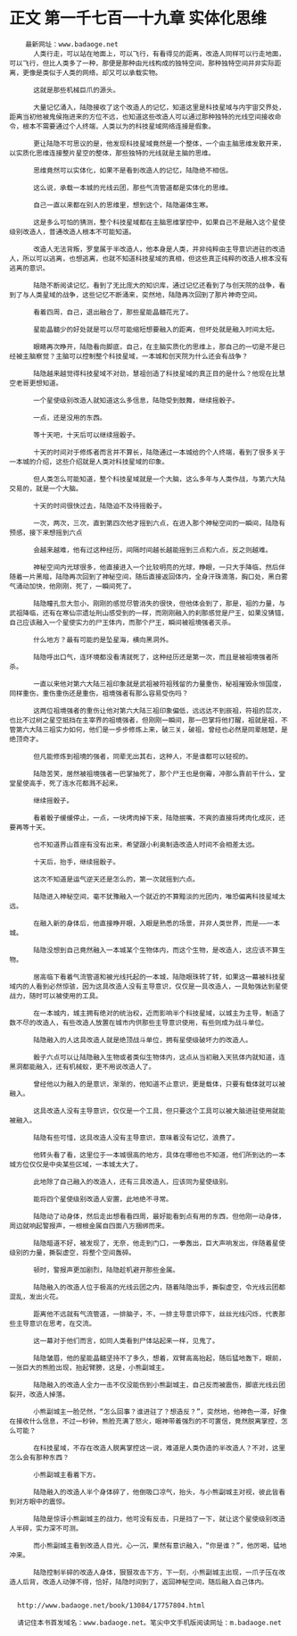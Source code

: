 # 正文 第一千七百一十九章 实体化思维
        最新网址：www.badaoge.net
          人类行走，可以站在地面上，可以飞行，有看得见的距离，改造人同样可以行走地面，可以飞行，但比人类多了一种，那便是那种由光线构成的独特空间，那种独特空间并非实际距离，更像是类似于人类的网络，却又可以承载实物。
      
          这就是那些机械巨爪的源头。
      
          大量记忆涌入，陆隐接收了这个改造人的记忆，知道这里是科技星域与内宇宙交界处，距离当初他被鬼侯拖进来的方位不远，也知道这些改造人可以通过那种独特的光线空间接收命令，根本不需要通过个人终端，人类以为的科技星域网络连接是假象。
      
          更让陆隐不可思议的是，他发现科技星域竟然是一个整体，一个由主脑思维发散开来，以实质化思维连接整片星空的整体，那些独特的光线就是主脑的思维。
      
          思维竟然可以实体化，如果不是看到改造人的记忆，陆隐绝不相信。
      
          这么说，承载一本城的光线云团，那些气流管道都是实体化的思维。
      
          自己一直以来都在别人的思维里，想到这个，陆隐遍体生寒。
      
          这是多么可怕的猜测，整个科技星域都在主脑思维掌控中，如果自己不是融入这个星使级别改造人，普通改造人根本不可能知道。
      
          改造人无法背叛，罗皇属于半改造人，他本身是人类，并非纯粹由主导意识进驻的改造人，所以可以逃离，也想逃离，也就不知道科技星域的真相，但这些真正纯粹的改造人根本没有逃离的意识。
      
          陆隐不断阅读记忆，看到了无比庞大的知识库，通过记忆还看到了与创天院的战争，看到了与人类星域的战争，这些记忆不断涌来，突然地，陆隐再次回到了那片神奇空间。
      
          看着四周，自己，退出融合了，那些星能晶髓花光了。
      
          星能晶髓少的好处就是可以尽可能缩短想要融入的距离，但坏处就是融入时间太短。
      
          眼睛再次睁开，陆隐看向脚底，自己，在主脑实质化的思维上，那自己的一切是不是已经被主脑察觉？主脑可以控制整个科技星域，一本城和创天院为什么还会有战争？
      
          陆隐越来越觉得科技星域不对劲，慧祖创造了科技星域的真正目的是什么？他现在比慧空老哥更想知道。
      
          一个星使级别改造人就知道这么多信息，陆隐受到鼓舞，继续摇骰子。
      
          一点，还是没用的东西。
      
          等十天吧，十天后可以继续摇骰子。
      
          十天的时间对于修炼者而言并不算长，陆隐通过一本城给的个人终端，看到了很多关于一本城的介绍，这些介绍就是人类对科技星域的印象。
      
          但人类怎么可能知道，整个科技星域就是一个大脑，这么多年与人类作战，与第六大陆交易的，就是一个大脑。
      
          十天的时间很快过去，陆隐迫不及待摇骰子。
      
          一次，两次，三次，直到第四次他才摇到六点，在进入那个神秘空间的一瞬间，陆隐有预感，接下来想摇到六点
      
          会越来越难，他有过这种经历，间隔时间越长越能摇到三点和六点，反之则越难。
      
          神秘空间内光球很多，他直接进入一个比较明亮的光球，睁眼，一只大手降临，然后伴随着一片黑暗，陆隐再次回到了神秘空间，随后直接返回体内，全身汗珠滴落，胸口处，黑白雾气涌动加快，他刚刚，死了，一瞬间死了。
      
          陆隐瞳孔忽大忽小，刚刚的感觉尽管消失的很快，但他体会到了，那是，祖的力量，与武祖降临，还有在寒仙宗遗址刑山感受到的一样，而刚刚融入的刹那感觉是尸王，如果没猜错，自己应该融入一个星使实力的尸王体内，而那个尸王，瞬间被祖境强者灭杀。
      
          什么地方？最有可能的是坠星海，横向黑洞外。
      
          陆隐呼出口气，连环境都没看清就死了，这种经历还是第一次，而且是被祖境强者所杀。
      
          一直以来他对第六大陆三祖印象就是武祖被符祖残留的力量重伤，秘祖摧毁永恒国度，同样重伤，重伤重伤还是重伤，祖境强者有那么容易受伤吗？
      
          这两位祖境强者的重伤让他对第六大陆三祖印象偏低，远远达不到辰祖，符祖的层次，也比不过树之星空抵挡在主宰界的祖境强者，但刚刚一瞬间，那一巴掌将他打醒，祖就是祖，不管第六大陆三祖实力如何，他们是一步步修炼上来，破三关，破祖，曾经也必然是同辈翘楚，是绝顶奇才。
      
          但凡能修炼到祖境的强者，同辈无出其右，这种人，不是谁都可以轻视的。
      
          陆隐苦笑，居然被祖境强者一巴掌抽死了，那个尸王也是倒霉，冲那么靠前干什么，堂堂星使高手，死了连水花都溅不起来。
      
          继续摇骰子。
      
          看着骰子缓缓停止，一点，一块烤肉掉下来，陆隐抿嘴，不爽的直接将烤肉化成灰，还要再等十天。
      
          也不知道界山首座有没有出来，希望跟小利奥制造改造人时间不会相差太远。
      
          十天后，抬手，继续摇骰子。
      
          这次不知道是运气逆天还是怎么的，第一次就摇到六点。
      
          陆隐进入神秘空间，毫不犹豫融入一个就近的不算黯淡的光团内，唯恐偏离科技星域太远。
      
          在融入新的身体后，他直接睁开眼，入眼是熟悉的场景，并非人类世界，而是——一本城。
      
          陆隐没想到自己竟然融入一本城某个生物体内，而这个生物，是改造人，这应该不算生物。
      
          居高临下看着气流管道和被光线托起的一本城，陆隐眼珠转了转，如果这一幕被科技星域内的人看到必然惊骇，因为这具改造人没有主导意识，仅仅是一具改造人，一具勉强达到星使战力，随时可以被使用的工具。
      
          在一本城内，城主拥有绝对的统治权，近而影响半个科技星域，以城主为主导，制造了数不尽的改造人，有些改造人放置在城市内供那些主导意识使用，有些则成为战斗单位。
      
          陆隐融入的人这具改造人就是绝顶战斗单位，拥有星使级破坏力的改造人。
      
          骰子六点可以让陆隐融入生物或者类似生物体内，这点从当初融入天犼体内就知道，连黑洞都能融入，还有机械蚁，更不用说改造人了。
      
          曾经他以为融入的是意识，渐渐的，他知道不止意识，更是载体，只要有载体就可以被融入。
      
          这具改造人没有主导意识，仅仅是一个工具，但只要这个工具可以被大脑进驻使用就能被融入。
      
          陆隐有些可惜，这具改造人没有主导意识，意味着没有记忆，浪费了。
      
          他转头看了看，这里位于一本城很高的地方，具体在哪他也不知道，他们所到达的一本城方位仅仅是中央某些区域，一本城太大了。
      
          此地除了自己融入的改造人，还有三具改造人，应该同为星使级别。
      
          能将四个星使级别改造人安置，此地绝不寻常。
      
          陆隐动了动身体，然后走出想看看四周，最好能看到点有用的东西，但他刚一动身体，周边就响起警报声，一根根金属自四面八方捆绑而来。
      
          陆隐暗道不好，被发现了，无奈，他走到门口，一拳轰出，巨大声响发出，伴随着星使级别的力量，撕裂虚空，将整个空间轰碎。
      
          顿时，警报声更加剧烈，陆隐趁机避开那些金属。
      
          陆隐融入的改造人位于极高的光线云团之内，随着陆隐出手，撕裂虚空，令光线云团都混乱，发出火花。
      
          距离他不远就有气流管道，一排脑子，不，一排主导意识停下，丝丝光线闪烁，代表那些主导意识在思考，在交流。
      
          这一幕对于他们而言，如同人类看到尸体站起来一样，见鬼了。
      
          陆隐皱眉，他的星能晶髓坚持不了多久，想着，双臂高高抬起，随后猛地轰下，眼前，一张巨大的熊脸出现，抬起臂膀，这是，小熊副城主。
      
          陆隐融入的改造人全力一击不仅没能伤到小熊副城主，自己反而被震伤，脚底光线云团裂开，改造人掉落。
      
          小熊副城主一脸茫然，“怎么回事？谁进驻了？想造反？”，突然地，他神色一滞，好像在接收什么信息，不过一秒钟，熊脸充满了怒火，眼神带着强烈的不可置信，竟然脱离掌控，怎么可能？
      
          在科技星域，不存在改造人脱离掌控这一说，难道是人类伪造的半改造人？不对，这里怎么会有那种东西？
      
          小熊副城主看着下方。
      
          陆隐融入的改造人半个身体碎了，他倒吸口凉气，抬头，与小熊副城主对视，彼此皆看到对方眼中的震惊。
      
          陆隐是惊讶小熊副城主的战力，他可没有反击，只是挡了一下，就让这个星使级别改造人半碎，实力深不可测。
      
          而小熊副城主看到改造人目光，心一沉，果然有意识融入，“你是谁？”，他厉喝，猛地冲来。
      
          陆隐控制半碎的改造人身体，狠狠攻击下方，下一刻，小熊副城主出现，一爪子压在改造人后背，改造人动弹不得，恰好，陆隐时间到了，返回神秘空间，随后融入自己体内。
      
      
      http://www.badaoge.net/book/13084/17757804.html
      
      请记住本书首发域名：www.badaoge.net。笔尖中文手机版阅读网址：m.badaoge.net